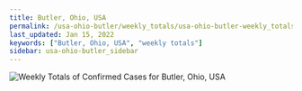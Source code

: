 ```yaml
---
title: Butler, Ohio, USA
permalink: /usa-ohio-butler/weekly_totals/usa-ohio-butler-weekly_totals.html
last_updated: Jan 15, 2022
keywords: ["Butler, Ohio, USA", "weekly totals"]
sidebar: usa-ohio-butler_sidebar
---
```


![Weekly Totals of Confirmed Cases for Butler, Ohio, USA](/covid_tracker/images/graphs/usa-ohio-butler-weekly_totals_graph.png)

